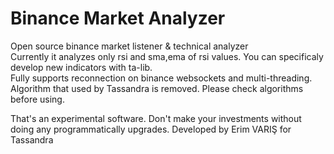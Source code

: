 # Binance Market Analyzer  
Open source binance market listener & technical analyzer  
Currently it analyzes only rsi and sma,ema of rsi values. You can specificaly develop new indicators with ta-lib.  
Fully supports reconnection on binance websockets and multi-threading.  
Algorithm that used by Tassandra is removed. Please check algorithms before using.  

That's an experimental software. Don't make your investments without doing any programmatically upgrades.
    Developed by Erim VARIŞ for Tassandra  
